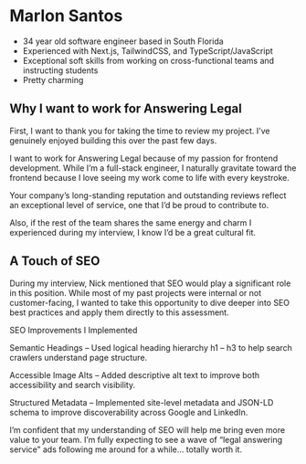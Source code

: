 # Marlon Santos
- 34 year old software engineer based in South Florida
- Experienced with Next.js, TailwindCSS, and TypeScript/JavaScript
- Exceptional soft skills from working on cross-functional teams and instructing students
- Pretty charming

## Why I want to work for Answering Legal
First, I want to thank you for taking the time to review my project. I’ve genuinely enjoyed building this over the past few days.

I want to work for Answering Legal because of my passion for frontend development. While I’m a full-stack engineer, I naturally gravitate toward the frontend because I love seeing my work come to life with every keystroke.

Your company’s long-standing reputation and outstanding reviews reflect an exceptional level of service, one that I’d be proud to contribute to.

Also, if the rest of the team shares the same energy and charm I experienced during my interview, I know I’d be a great cultural fit.

## A Touch of SEO
During my interview, Nick mentioned that SEO would play a significant role in this position. While most of my past projects were internal or not customer-facing, I wanted to take this opportunity to dive deeper into SEO best practices and apply them directly to this assessment.

SEO Improvements I Implemented

Semantic Headings – Used logical heading hierarchy h1 – h3 to help search crawlers understand page structure.

Accessible Image Alts – Added descriptive alt text to improve both accessibility and search visibility.

Structured Metadata – Implemented site-level metadata and JSON-LD schema to improve discoverability across Google and LinkedIn.

I’m confident that my understanding of SEO will help me bring even more value to your team.
I’m fully expecting to see a wave of “legal answering service” ads following me around for a while… totally worth it.
